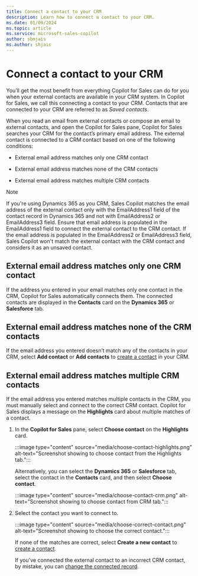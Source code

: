 ```yaml
---
title: Connect a contact to your CRM 
description: Learn how to connect a contact to your CRM.
ms.date: 01/09/2024
ms.topic: article
ms.service: microsoft-sales-copilot
author: sbmjais
ms.author: shjais
---
```


# Connect a contact to your CRM

You’ll get the most benefit from everything Copilot for Sales can do for you when your external contacts are available in your CRM system. In Copilot for Sales, we call this connecting a contact to your CRM. Contacts that are connected to your CRM are referred to as _Saved contacts_.

When you read an email from external contacts or compose an email to external contacts, and open the Copilot for Sales pane, Copilot for Sales searches your CRM for the contact’s primary email address. The external contact is connected to a CRM contact based on one of the following conditions:

- External email address matches only one CRM contact

- External email address matches none of the CRM contacts

- External email address matches multiple CRM contacts

> [!NOTE]
> If you're using Dynamics 365 as you CRM, Sales Copilot matches the email address of the external contact only with the EmailAddress1 field of the contact record in Dynamics 365 and not with EmailAddress2 or EmailAddress3 field. Ensure that email address is populated in the EmailAddress1 field to connect the external contact to the CRM contact. If the email address is populated in the EmailAddress2 or EmailAddress3 field, Sales Copilot won't match the external contact with the CRM contact and considers it as an unsaved contact.

## External email address matches only one CRM contact

If the address you entered in your email matches only one contact in the CRM, Copilot for Sales automatically connects them. The connected contacts are displayed in the **Contacts** card on the **Dynamics 365** or **Salesforce** tab.

## External email address matches none of the CRM contacts

If the email address you entered doesn’t match any of the contacts in your CRM, select **Add contact** or **Add contacts** to [create a contact](create-contact-crm-sales-copilot.md) in your CRM.

## External email address matches multiple CRM contacts

If the email address you entered matches multiple contacts in the CRM, you must manually select and connect to the correct CRM contact. Copilot for Sales displays a message on the **Highlights** card about multiple matches of a contact.

1. In the **Copilot for Sales** pane, select **Choose contact** on the **Highlights** card.

    :::image type="content" source="media/choose-contact-highlights.png" alt-text="Screenshot showing to choose contact from the Highlights tab.":::

    Alternatively, you can select the **Dynamics 365** or **Salesforce** tab, select the contact in the **Contacts** card, and then select **Choose contact**.

    :::image type="content" source="media/choose-contact-crm.png" alt-text="Screenshot showing to choose contact from CRM tab.":::

2. Select the contact you want to connect to.

    :::image type="content" source="media/choose-correct-contact.png" alt-text="Screenshot showing to choose the correct contact.":::

    If none of the matches are correct, select **Create a new contact** to [create a contact](create-contact-crm-sales-copilot.md).
    
    If you've connected the external contact to an incorrect CRM contact, by mistake, you can [change the connected record](change-connected-crm-contact.md).